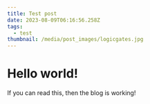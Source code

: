 ```yaml
---
title: Test post
date: 2023-08-09T06:16:56.258Z
tags:
  - test
thumbnail: /media/post_images/logicgates.jpg
---
```

# Hello world!

If you can read this, then the blog is working!